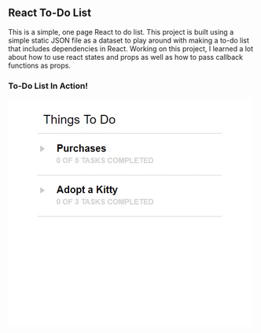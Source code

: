 ## React To-Do List

This is a simple, one page React to do list. This project is built using a simple static JSON file as a dataset to play around with making a to-do list that includes dependencies in React. Working on this project, I learned a lot about how to use react states and props as well as how to pass callback functions as props. 

### To-Do List In Action!

![](react-to-do-list.gif)
